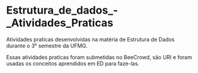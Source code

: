 # Estrutura_de_dados_-_Atividades_Praticas
Atividades praticas desenvolvidas na matéria de Estrutura de Dados durante o 3° semestre da UFMG.

Essas atividades praticas foram submetidas no BeeCrowd, são URI e foram usadas os conceitos aprendidos em ED para faze-las.
